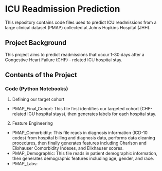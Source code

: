 # ICU Readmission Prediction

This repository contains code files used to predict ICU readmissions from a large clinical dataset (PMAP) collected at Johns Hopkins Hospital (JHH).

## Project Background

This project aims to predict readmissions that occur 1-30 days after a Congestive Heart Failure (CHF) - related ICU hospital stay.

## Contents of the Project
### Code (Python Notebooks)

1. Defining our target cohort
- PMAP_Final_Cohort: This file first identifies our targeted cohort (CHF-related ICU hospital stays), then generates labels for each hospital stay.

2. Feature Engineering
- PMAP_Comorbidity: This file reads in diagnosis information (ICD-10 codes) from hospital billing and diagnosis data, performs data cleaning procedures, then finally generates features including Charlson and Elixhauser Comorbidity Indexes, and Elixhauser scores.
- PMAP_Demographic: This file reads in patient demographic information, then generates demographic features including age, gender, and race.
- PMAP_Labs:
